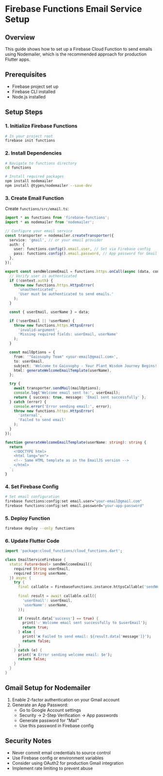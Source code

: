 # Firebase Functions Email Service Setup

## Overview
This guide shows how to set up a Firebase Cloud Function to send emails using Nodemailer, which is the recommended approach for production Flutter apps.

## Prerequisites
- Firebase project set up
- Firebase CLI installed
- Node.js installed

## Setup Steps

### 1. Initialize Firebase Functions
```bash
# In your project root
firebase init functions
```

### 2. Install Dependencies
```bash
# Navigate to functions directory
cd functions

# Install required packages
npm install nodemailer
npm install @types/nodemailer --save-dev
```

### 3. Create Email Function

Create `functions/src/email.ts`:

```typescript
import * as functions from 'firebase-functions';
import * as nodemailer from 'nodemailer';

// Configure your email service
const transporter = nodemailer.createTransporter({
  service: 'gmail', // or your email provider
  auth: {
    user: functions.config().email.user, // Set via Firebase config
    pass: functions.config().email.password, // App password for Gmail
  },
});

export const sendWelcomeEmail = functions.https.onCall(async (data, context) => {
  // Verify user is authenticated
  if (!context.auth) {
    throw new functions.https.HttpsError(
      'unauthenticated',
      'User must be authenticated to send emails.'
    );
  }

  const { userEmail, userName } = data;

  if (!userEmail || !userName) {
    throw new functions.https.HttpsError(
      'invalid-argument',
      'Missing required fields: userEmail, userName'
    );
  }

  const mailOptions = {
    from: '"Gaiosophy Team" <your-email@gmail.com>',
    to: userEmail,
    subject: 'Welcome to Gaiosophy - Your Plant Wisdom Journey Begins! 🌿',
    html: generateWelcomeEmailTemplate(userName),
  };

  try {
    await transporter.sendMail(mailOptions);
    console.log('Welcome email sent to:', userEmail);
    return { success: true, message: 'Email sent successfully' };
  } catch (error) {
    console.error('Error sending email:', error);
    throw new functions.https.HttpsError(
      'internal',
      'Failed to send email'
    );
  }
});

function generateWelcomeEmailTemplate(userName: string): string {
  return `
    <!DOCTYPE html>
    <html lang="en">
    <!-- Same HTML template as in the EmailJS version -->
    </html>
  `;
}
```

### 4. Set Firebase Config
```bash
# Set email configuration
firebase functions:config:set email.user="your-email@gmail.com"
firebase functions:config:set email.password="your-app-password"
```

### 5. Deploy Function
```bash
firebase deploy --only functions
```

### 6. Update Flutter Code

```dart
import 'package:cloud_functions/cloud_functions.dart';

class EmailServiceFirebase {
  static Future<bool> sendWelcomeEmail({
    required String userEmail,
    required String userName,
  }) async {
    try {
      final callable = FirebaseFunctions.instance.httpsCallable('sendWelcomeEmail');
      
      final result = await callable.call({
        'userEmail': userEmail,
        'userName': userName,
      });

      if (result.data['success'] == true) {
        print('✅ Welcome email sent successfully to $userEmail');
        return true;
      } else {
        print('❌ Failed to send email: ${result.data['message']}');
        return false;
      }
    } catch (e) {
      print('❌ Error sending welcome email: $e');
      return false;
    }
  }
}
```

## Gmail Setup for Nodemailer
1. Enable 2-factor authentication on your Gmail account
2. Generate an App Password:
   - Go to Google Account settings
   - Security → 2-Step Verification → App passwords
   - Generate password for "Mail"
   - Use this password in Firebase config

## Security Notes
- Never commit email credentials to source control
- Use Firebase config or environment variables
- Consider using OAuth2 for production Gmail integration
- Implement rate limiting to prevent abuse
